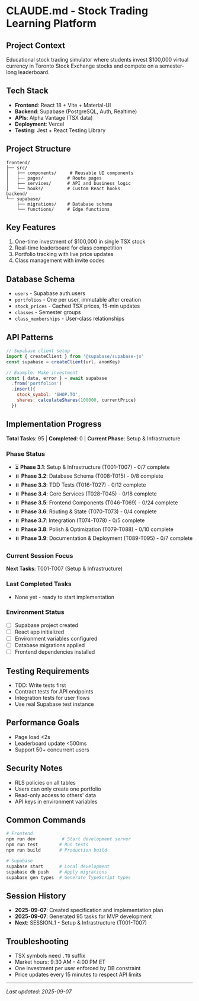 # CLAUDE.md - Stock Trading Learning Platform

## Project Context
Educational stock trading simulator where students invest $100,000 virtual currency in Toronto Stock Exchange stocks and compete on a semester-long leaderboard.

## Tech Stack
- **Frontend**: React 18 + Vite + Material-UI
- **Backend**: Supabase (PostgreSQL, Auth, Realtime)
- **APIs**: Alpha Vantage (TSX data)
- **Deployment**: Vercel
- **Testing**: Jest + React Testing Library

## Project Structure
```
frontend/
├── src/
│   ├── components/     # Reusable UI components
│   ├── pages/         # Route pages
│   ├── services/      # API and business logic
│   └── hooks/         # Custom React hooks
backend/
└── supabase/
    ├── migrations/    # Database schema
    └── functions/     # Edge functions
```

## Key Features
1. One-time investment of $100,000 in single TSX stock
2. Real-time leaderboard for class competition
3. Portfolio tracking with live price updates
4. Class management with invite codes

## Database Schema
- `users` - Supabase auth.users
- `portfolios` - One per user, immutable after creation
- `stock_prices` - Cached TSX prices, 15-min updates
- `classes` - Semester groups
- `class_memberships` - User-class relationships

## API Patterns
```javascript
// Supabase client setup
import { createClient } from '@supabase/supabase-js'
const supabase = createClient(url, anonKey)

// Example: Make investment
const { data, error } = await supabase
  .from('portfolios')
  .insert({ 
    stock_symbol: 'SHOP.TO',
    shares: calculateShares(100000, currentPrice)
  })
```

## Implementation Progress
**Total Tasks**: 95 | **Completed**: 0 | **Current Phase**: Setup & Infrastructure

### Phase Status
- ⏳ **Phase 3.1**: Setup & Infrastructure (T001-T007) - 0/7 complete
- ⏸️ **Phase 3.2**: Database Schema (T008-T015) - 0/8 complete
- ⏸️ **Phase 3.3**: TDD Tests (T016-T027) - 0/12 complete
- ⏸️ **Phase 3.4**: Core Services (T028-T045) - 0/18 complete
- ⏸️ **Phase 3.5**: Frontend Components (T046-T069) - 0/24 complete
- ⏸️ **Phase 3.6**: Routing & State (T070-T073) - 0/4 complete
- ⏸️ **Phase 3.7**: Integration (T074-T078) - 0/5 complete
- ⏸️ **Phase 3.8**: Polish & Optimization (T079-T088) - 0/10 complete
- ⏸️ **Phase 3.9**: Documentation & Deployment (T089-T095) - 0/7 complete

### Current Session Focus
**Next Tasks**: T001-T007 (Setup & Infrastructure)

### Last Completed Tasks
- None yet - ready to start implementation

### Environment Status
- [ ] Supabase project created
- [ ] React app initialized  
- [ ] Environment variables configured
- [ ] Database migrations applied
- [ ] Frontend dependencies installed

## Testing Requirements
- TDD: Write tests first
- Contract tests for API endpoints
- Integration tests for user flows
- Use real Supabase test instance

## Performance Goals
- Page load <2s
- Leaderboard update <500ms
- Support 50+ concurrent users

## Security Notes
- RLS policies on all tables
- Users can only create one portfolio
- Read-only access to others' data
- API keys in environment variables

## Common Commands
```bash
# Frontend
npm run dev          # Start development server
npm run test        # Run tests
npm run build       # Production build

# Supabase
supabase start      # Local development
supabase db push    # Apply migrations
supabase gen types  # Generate TypeScript types
```

## Session History
- **2025-09-07**: Created specification and implementation plan
- **2025-09-07**: Generated 95 tasks for MVP development
- **Next**: SESSION_1 - Setup & Infrastructure (T001-T007)

## Troubleshooting
- TSX symbols need `.TO` suffix
- Market hours: 9:30 AM - 4:00 PM ET
- One investment per user enforced by DB constraint
- Price updates every 15 minutes to respect API limits

---
*Last updated: 2025-09-07*
